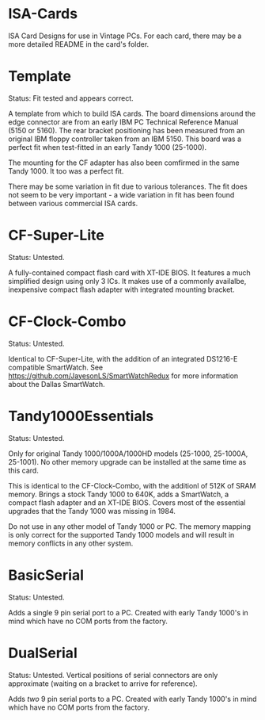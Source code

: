 ISA-Cards
=========

ISA Card Designs for use in Vintage PCs. For each card,
there may be a more detailed README in the card's folder.

Template
========

Status: Fit tested and appears correct.

A template from which to build ISA cards. The board dimensions
around the edge connector are from an early IBM PC Technical
Reference Manual (5150 or 5160). The rear bracket positioning
has been measured from an original IBM floppy controller taken
from an IBM 5150. This board was a perfect fit when test-fitted
in an early Tandy 1000 (25-1000).

The mounting for the CF adapter has also been comfirmed in the
same Tandy 1000. It too was a perfect fit. 

There may be some variation in fit due to various tolerances. 
The fit does not seem to be very important - a wide variation
in fit has been found between various commercial ISA cards.

CF-Super-Lite
=============

Status: Untested.

A fully-contained compact flash card with XT-IDE BIOS. It features
a much simplified design using only 3 ICs. It makes use of 
a commonly availalbe, inexpensive compact flash adapter with integrated 
mounting bracket.

CF-Clock-Combo
==============

Status: Untested.

Identical to CF-Super-Lite, with the addition of an integrated
DS1216-E compatible SmartWatch. See 
https://github.com/JayesonLS/SmartWatchRedux for more information
about the Dallas SmartWatch.

Tandy1000Essentials
===================

Status: Untested.

Only for original Tandy 1000/1000A/1000HD models (25-1000, 25-1000A,
25-1001). No other memory upgrade can be installed at the same time
as this card.

This is identical to the CF-Clock-Combo, with the additionl of 512K
of SRAM memory. Brings a stock Tandy 1000 to 640K, adds a SmartWatch, 
a compact flash adapter and an XT-IDE BIOS. Covers most of the essential
upgrades that the Tandy 1000 was missing in 1984.

Do not use in any other model of Tandy 1000 or PC. The memory mapping
is only correct for the supported Tandy 1000 models and will result
in memory conflicts in any other system.

BasicSerial
===========

Status: Untested.

Adds a single 9 pin serial port to a PC. Created with early Tandy 1000's
in mind which have no COM ports from the factory.

DualSerial
==========

Status: Untested. Vertical positions of serial connectors are only
approximate (waiting on a bracket to arrive for reference).

Adds *two* 9 pin serial ports to a PC. Created with early Tandy 1000's
in mind which have no COM ports from the factory.


